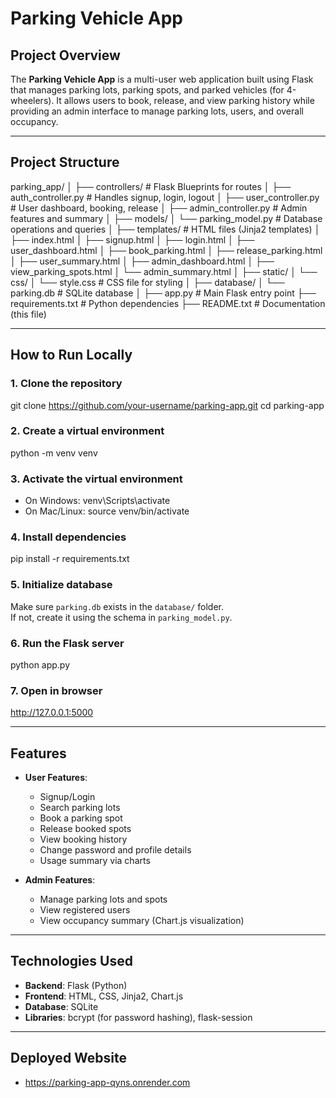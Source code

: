 # Parking Vehicle App

## Project Overview
The **Parking Vehicle App** is a multi-user web application built using Flask that manages parking lots, parking spots, and parked vehicles (for 4-wheelers). It allows users to book, release, and view parking history while providing an admin interface to manage parking lots, users, and overall occupancy.

---

## Project Structure
parking_app/
│
├── controllers/             # Flask Blueprints for routes
│   ├── auth_controller.py   # Handles signup, login, logout
│   ├── user_controller.py   # User dashboard, booking, release
│   ├── admin_controller.py  # Admin features and summary
│
├── models/
│   └── parking_model.py     # Database operations and queries
│
├── templates/               # HTML files (Jinja2 templates)
│   ├── index.html
│   ├── signup.html
│   ├── login.html
│   ├── user_dashboard.html
│   ├── book_parking.html
│   ├── release_parking.html
│   ├── user_summary.html
│   ├── admin_dashboard.html
│   ├── view_parking_spots.html
│   └── admin_summary.html
│
├── static/
│   └── css/
│       └── style.css        # CSS file for styling
│
├── database/
│   └── parking.db           # SQLite database
│
├── app.py                   # Main Flask entry point
├── requirements.txt         # Python dependencies
├── README.txt               # Documentation (this file)

---

## How to Run Locally

### 1. Clone the repository
git clone https://github.com/your-username/parking-app.git
cd parking-app

### 2. Create a virtual environment
python -m venv venv

### 3. Activate the virtual environment
- On Windows:
venv\Scripts\activate
- On Mac/Linux:
source venv/bin/activate

### 4. Install dependencies
pip install -r requirements.txt

### 5. Initialize database
Make sure `parking.db` exists in the `database/` folder.  
If not, create it using the schema in `parking_model.py`.

### 6. Run the Flask server
python app.py

### 7. Open in browser
http://127.0.0.1:5000

---

## Features
- **User Features**:
  - Signup/Login
  - Search parking lots
  - Book a parking spot
  - Release booked spots
  - View booking history
  - Change password and profile details
  - Usage summary via charts

- **Admin Features**:
  - Manage parking lots and spots
  - View registered users
  - View occupancy summary (Chart.js visualization)

---

## Technologies Used
- **Backend**: Flask (Python)
- **Frontend**: HTML, CSS, Jinja2, Chart.js
- **Database**: SQLite
- **Libraries**: bcrypt (for password hashing), flask-session

---

## Deployed Website
- https://parking-app-qyns.onrender.com
